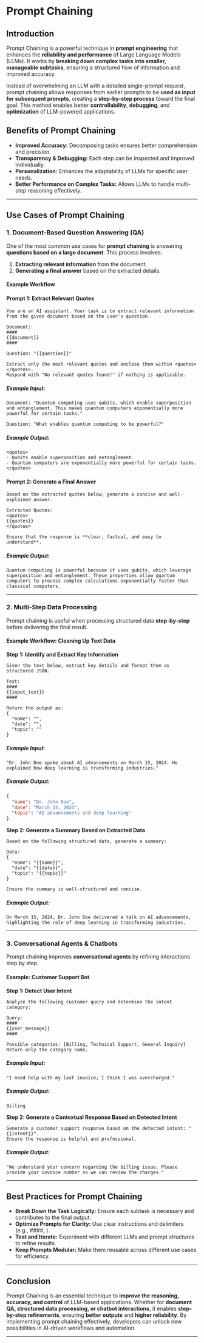 # Prompt Chaining

## Introduction

Prompt Chaining is a powerful technique in **prompt engineering** that enhances the **reliability and performance** of Large Language Models (LLMs). It works by **breaking down complex tasks into smaller, manageable subtasks**, ensuring a structured flow of information and improved accuracy.

Instead of overwhelming an LLM with a detailed single-prompt request, prompt chaining allows responses from earlier prompts to be **used as input for subsequent prompts**, creating a **step-by-step process** toward the final goal. This method enables better **controllability**, **debugging**, and **optimization** of LLM-powered applications.

## Benefits of Prompt Chaining

- **Improved Accuracy:** Decomposing tasks ensures better comprehension and precision.
- **Transparency & Debugging:** Each step can be inspected and improved individually.
- **Personalization:** Enhances the adaptability of LLMs for specific user needs.
- **Better Performance on Complex Tasks:** Allows LLMs to handle multi-step reasoning effectively.

---

## Use Cases of Prompt Chaining

### 1. Document-Based Question Answering (QA)

One of the most common use cases for **prompt chaining** is answering **questions based on a large document**. This process involves:

1. **Extracting relevant information** from the document.
2. **Generating a final answer** based on the extracted details.

#### **Example Workflow**

#### **Prompt 1: Extract Relevant Quotes**

```plaintext
You are an AI assistant. Your task is to extract relevant information from the given document based on the user's question.

Document:
####
{{document}}
####

Question: "{{question}}"

Extract only the most relevant quotes and enclose them within <quotes></quotes>.
Respond with "No relevant quotes found!" if nothing is applicable.
```

##### **Example Input:**

```plaintext
Document: "Quantum computing uses qubits, which enable superposition and entanglement. This makes quantum computers exponentially more powerful for certain tasks."

Question: "What enables quantum computing to be powerful?"
```

##### **Example Output:**

```plaintext
<quotes>
- Qubits enable superposition and entanglement.
- Quantum computers are exponentially more powerful for certain tasks.
</quotes>
```

#### **Prompt 2: Generate a Final Answer**

```plaintext
Based on the extracted quotes below, generate a concise and well-explained answer.

Extracted Quotes:
<quotes>
{{quotes}}
</quotes>

Ensure that the response is **clear, factual, and easy to understand**.
```

##### **Example Output:**

```plaintext
Quantum computing is powerful because it uses qubits, which leverage superposition and entanglement. These properties allow quantum computers to process complex calculations exponentially faster than classical computers.
```

---

### 2. Multi-Step Data Processing

Prompt chaining is useful when processing structured data **step-by-step** before delivering the final result.

#### **Example Workflow: Cleaning Up Text Data**

**Step 1: Identify and Extract Key Information**

```plaintext
Given the text below, extract key details and format them as structured JSON.

Text:
####
{{input_text}}
####

Return the output as:
{
  "name": "",
  "date": "",
  "topic": ""
}
```

##### **Example Input:**

```plaintext
"Dr. John Doe spoke about AI advancements on March 15, 2024. He explained how deep learning is transforming industries."
```

##### **Example Output:**

```json
{
  "name": "Dr. John Doe",
  "date": "March 15, 2024",
  "topic": "AI advancements and deep learning"
}
```

**Step 2: Generate a Summary Based on Extracted Data**

```plaintext
Based on the following structured data, generate a summary:

Data:
{
  "name": "{{name}}",
  "date": "{{date}}",
  "topic": "{{topic}}"
}

Ensure the summary is well-structured and concise.
```

##### **Example Output:**

```plaintext
On March 15, 2024, Dr. John Doe delivered a talk on AI advancements, highlighting the role of deep learning in transforming industries.
```

---

### 3. Conversational Agents & Chatbots

Prompt chaining improves **conversational agents** by refining interactions step by step.

#### **Example: Customer Support Bot**

**Step 1: Detect User Intent**

```plaintext
Analyze the following customer query and determine the intent category:

Query:
####
{{user_message}}
####

Possible categories: [Billing, Technical Support, General Inquiry]
Return only the category name.
```

##### **Example Input:**

```plaintext
"I need help with my last invoice; I think I was overcharged."
```

##### **Example Output:**

```plaintext
Billing
```

**Step 2: Generate a Contextual Response Based on Detected Intent**

```plaintext
Generate a customer support response based on the detected intent: "{{intent}}".
Ensure the response is helpful and professional.
```

##### **Example Output:**

```plaintext
"We understand your concern regarding the billing issue. Please provide your invoice number so we can review the charges."
```

---

## Best Practices for Prompt Chaining

- **Break Down the Task Logically:** Ensure each subtask is necessary and contributes to the final output.
- **Optimize Prompts for Clarity:** Use clear instructions and delimiters (e.g., ####, <quotes></quotes>).
- **Test and Iterate:** Experiment with different LLMs and prompt structures to refine results.
- **Keep Prompts Modular:** Make them reusable across different use cases for efficiency.

---

## Conclusion

Prompt Chaining is an essential technique to **improve the reasoning, accuracy, and control** of LLM-based applications. Whether for **document QA, structured data processing, or chatbot interactions**, it enables **step-by-step refinements**, ensuring **better outputs** and **higher reliability**. By implementing prompt chaining effectively, developers can unlock new possibilities in AI-driven workflows and automation.

---

